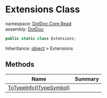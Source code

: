 ﻿# Extensions Class

namespace: [DotDoc\.Core\.Read](../DotDoc.Core.Read.md)<br />
assembly: [DotDoc](../../DotDoc.md)



```csharp
public static class Extensions;
```

Inheritance: [object](https://docs.microsoft.com/dotnet/api/System.Object) > Extensions

## Methods

| Name | Summary |
|------|---------|
| [ToTypeInfo\(ITypeSymbol\)](./Extensions/ToTypeInfo.md) |  |

